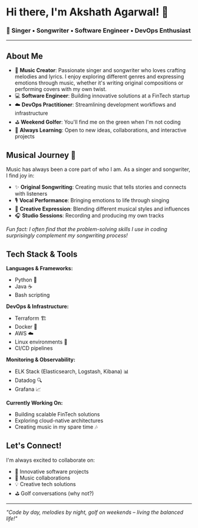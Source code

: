 # Hi there, I'm Akshath Agarwal! 👋

### 🎵 Singer • Songwriter • Software Engineer • DevOps Enthusiast

---

## About Me

- 🎤 **Music Creator**: Passionate singer and songwriter who loves crafting melodies and lyrics. I enjoy exploring different genres and expressing emotions through music, whether it's writing original compositions or performing covers with my own twist.
- 💻 **Software Engineer**: Building innovative solutions at a FinTech startup
- ☁️ **DevOps Practitioner**: Streamlining development workflows and infrastructure
- ⛳ **Weekend Golfer**: You'll find me on the green when I'm not coding
- 🌟 **Always Learning**: Open to new ideas, collaborations, and interactive projects

## Musical Journey 🎵

Music has always been a core part of who I am. As a singer and songwriter, I find joy in:
- ✨ **Original Songwriting**: Creating music that tells stories and connects with listeners
- 🎙️ **Vocal Performance**: Bringing emotions to life through singing
- 🎸 **Creative Expression**: Blending different musical styles and influences
- 🎧 **Studio Sessions**: Recording and producing my own tracks

*Fun fact: I often find that the problem-solving skills I use in coding surprisingly complement my songwriting process!*

## Tech Stack & Tools

**Languages & Frameworks:**
- Python 🐍
- Java ☕
- Bash scripting

**DevOps & Infrastructure:**
- Terraform 🏗️
- Docker 🐳
- AWS ☁️
- Linux environments 🐧
- CI/CD pipelines

**Monitoring & Observability:**
- ELK Stack (Elasticsearch, Logstash, Kibana) 📊
- Datadog 🔍
- Grafana 📈

**Currently Working On:**
- Building scalable FinTech solutions
- Exploring cloud-native architectures
- Creating music in my spare time 🎶

## Let's Connect!

I'm always excited to collaborate on:
- 🚀 Innovative software projects
- 🎵 Music collaborations
- 💡 Creative tech solutions
- ⛳ Golf conversations (why not?)

---

*"Code by day, melodies by night, golf on weekends – living the balanced life!"*

<!---
Akshath11/Akshath11 is a ✨ special ✨ repository because its `README.md` (this file) appears on your GitHub profile.
You can click the Preview link to take a look at your changes.
--->
